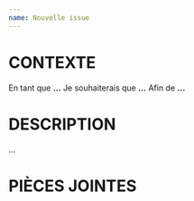 ```yaml
---
name: Nouvelle issue
---
```


# CONTEXTE
En tant que **...**
Je souhaiterais que **...**
Afin de **...**

# DESCRIPTION
...

# PIÈCES JOINTES